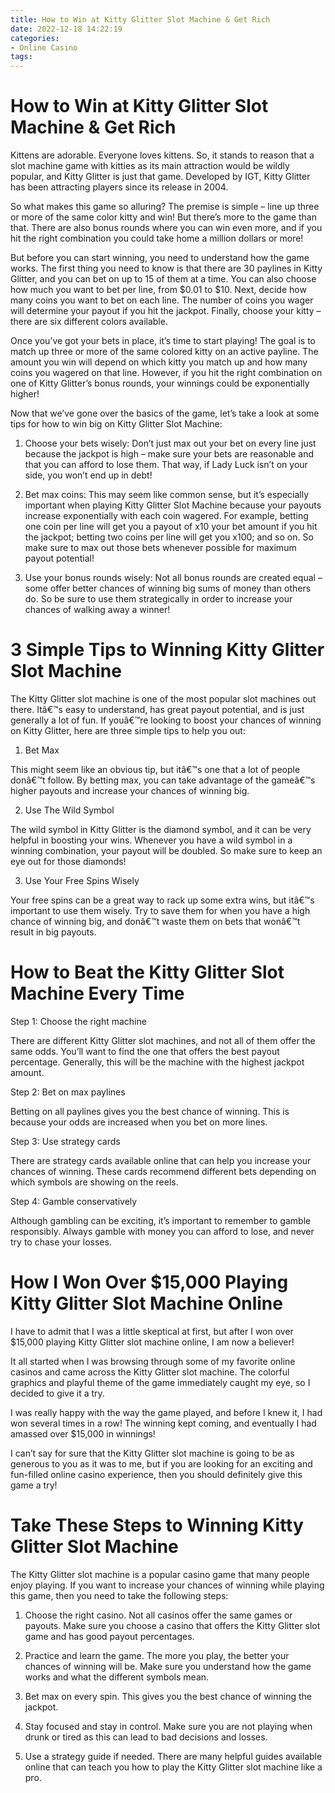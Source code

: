```yaml
---
title: How to Win at Kitty Glitter Slot Machine & Get Rich
date: 2022-12-18 14:22:19
categories:
- Online Casino
tags:
---
```



#  How to Win at Kitty Glitter Slot Machine & Get Rich


 Kittens are adorable. Everyone loves kittens. So, it stands to reason that a slot machine game with kitties as its main attraction would be wildly popular, and Kitty Glitter is just that game. Developed by IGT, Kitty Glitter has been attracting players since its release in 2004.

So what makes this game so alluring? The premise is simple – line up three or more of the same color kitty and win! But there’s more to the game than that. There are also bonus rounds where you can win even more, and if you hit the right combination you could take home a million dollars or more!

But before you can start winning, you need to understand how the game works. The first thing you need to know is that there are 30 paylines in Kitty Glitter, and you can bet on up to 15 of them at a time. You can also choose how much you want to bet per line, from $0.01 to $10. Next, decide how many coins you want to bet on each line. The number of coins you wager will determine your payout if you hit the jackpot. Finally, choose your kitty – there are six different colors available.

Once you’ve got your bets in place, it’s time to start playing! The goal is to match up three or more of the same colored kitty on an active payline. The amount you win will depend on which kitty you match up and how many coins you wagered on that line. However, if you hit the right combination on one of Kitty Glitter’s bonus rounds, your winnings could be exponentially higher!

Now that we’ve gone over the basics of the game, let’s take a look at some tips for how to win big on Kitty Glitter Slot Machine:

1) Choose your bets wisely: Don’t just max out your bet on every line just because the jackpot is high – make sure your bets are reasonable and that you can afford to lose them. That way, if Lady Luck isn’t on your side, you won’t end up in debt!

2) Bet max coins: This may seem like common sense, but it’s especially important when playing Kitty Glitter Slot Machine because your payouts increase exponentially with each coin wagered. For example, betting one coin per line will get you a payout of x10 your bet amount if you hit the jackpot; betting two coins per line will get you x100; and so on. So make sure to max out those bets whenever possible for maximum payout potential!

3) Use your bonus rounds wisely: Not all bonus rounds are created equal – some offer better chances of winning big sums of money than others do. So be sure to use them strategically in order to increase your chances of walking away a winner!

#  3 Simple Tips to Winning Kitty Glitter Slot Machine

The Kitty Glitter slot machine is one of the most popular slot machines out there. Itâ€™s easy to understand, has great payout potential, and is just generally a lot of fun. If youâ€™re looking to boost your chances of winning on Kitty Glitter, here are three simple tips to help you out:

1. Bet Max

This might seem like an obvious tip, but itâ€™s one that a lot of people donâ€™t follow. By betting max, you can take advantage of the gameâ€™s higher payouts and increase your chances of winning big.

2. Use The Wild Symbol

The wild symbol in Kitty Glitter is the diamond symbol, and it can be very helpful in boosting your wins. Whenever you have a wild symbol in a winning combination, your payout will be doubled. So make sure to keep an eye out for those diamonds!

3. Use Your Free Spins Wisely

Your free spins can be a great way to rack up some extra wins, but itâ€™s important to use them wisely. Try to save them for when you have a high chance of winning big, and donâ€™t waste them on bets that wonâ€™t result in big payouts.

#  How to Beat the Kitty Glitter Slot Machine Every Time

Step 1: Choose the right machine

There are different Kitty Glitter slot machines, and not all of them offer the same odds. You’ll want to find the one that offers the best payout percentage. Generally, this will be the machine with the highest jackpot amount.

Step 2: Bet on max paylines

Betting on all paylines gives you the best chance of winning. This is because your odds are increased when you bet on more lines.

Step 3: Use strategy cards

There are strategy cards available online that can help you increase your chances of winning. These cards recommend different bets depending on which symbols are showing on the reels.

Step 4: Gamble conservatively

Although gambling can be exciting, it’s important to remember to gamble responsibly. Always gamble with money you can afford to lose, and never try to chase your losses.

#  How I Won Over $15,000 Playing Kitty Glitter Slot Machine Online

I have to admit that I was a little skeptical at first, but after I won over $15,000 playing Kitty Glitter slot machine online, I am now a believer!

It all started when I was browsing through some of my favorite online casinos and came across the Kitty Glitter slot machine. The colorful graphics and playful theme of the game immediately caught my eye, so I decided to give it a try.

I was really happy with the way the game played, and before I knew it, I had won several times in a row! The winning kept coming, and eventually I had amassed over $15,000 in winnings!

I can’t say for sure that the Kitty Glitter slot machine is going to be as generous to you as it was to me, but if you are looking for an exciting and fun-filled online casino experience, then you should definitely give this game a try!

#  Take These Steps to Winning Kitty Glitter Slot Machine

The Kitty Glitter slot machine is a popular casino game that many people enjoy playing. If you want to increase your chances of winning while playing this game, then you need to take the following steps:

1. Choose the right casino. Not all casinos offer the same games or payouts. Make sure you choose a casino that offers the Kitty Glitter slot game and has good payout percentages.

2. Practice and learn the game. The more you play, the better your chances of winning will be. Make sure you understand how the game works and what the different symbols mean.

3. Bet max on every spin. This gives you the best chance of winning the jackpot.

4. Stay focused and stay in control. Make sure you are not playing when drunk or tired as this can lead to bad decisions and losses.

5. Use a strategy guide if needed. There are many helpful guides available online that can teach you how to play the Kitty Glitter slot machine like a pro.